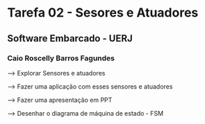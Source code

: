 # Tarefa 02 - Sesores e Atuadores 
## Software Embarcado - UERJ 
### Caio Roscelly Barros Fagundes

--> Explorar Sensores e atuadores

--> Fazer uma aplicação com esses sensores e atuadores

--> Fazer uma apresentação em PPT

--> Desenhar o diagrama de máquina de estado - FSM

